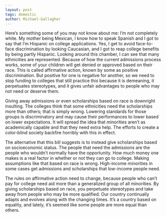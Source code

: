 ```yaml
---
layout: post
tags: domestic
author: Michael-Gallagher
---
```

Here’s something some of you may not know about me: I’m not completely white.  My mother being Mexican, I know how to speak Spanish and I got to say that I’m Hispanic on college applications.  Yes, I get to avoid face-to-face discrimination by looking Caucasian, and I got to reap college benefits by being partly Hispanic.  Looking around this chamber, I can see that many ethnicities are represented.  Because of how the current admissions process works, some of your children will get denied or approved based on their race.  This is called affirmative action, known by some as positive discrimination.  But positive for one is negative for another, so we need to stop funding to colleges that still practice this because it is demeaning, it perpetuates stereotypes, and it gives unfair advantages to people who may not need or deserve them.

Giving away admissions or even scholarships based on race is downright insulting.  The colleges think that some ethnicities need the scholarships more than others; that is simply wrong.  Lowering standards for those groups is discriminatory and may cause their performances to lower based on lower expectations.  It will spread the idea that minorities aren’t as academically capable and that they need extra help.  The efforts to create a color-blind society backfire horribly with this in effect.

The alternative that this bill suggests is to instead give scholarships based on socioeconomic status.  The people that need the admissions are the people who wouldn’t normally have the opportunity.  How much money one makes is a real factor in whether or not they can go to college.  Making assumptions like that based on race is wrong.  High-income minorities in some cases get admissions and scholarships that low-income people need.

The rules on affirmative action need to change, because people who can’t pay for college need aid more than a generalized group of all minorities.  By giving scholarships based on race, you perpetuate stereotypes and take away from people who may be more qualified.  Our country continually adapts and evolves along with the changing times. It’s a country based on equality, and lately, it’s seemed like some people are more equal than others.

